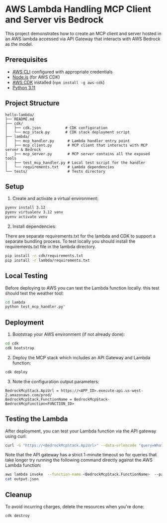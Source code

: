 # AWS Lambda Handling MCP Client and Server vis Bedrock  

This project demonstrates how to create an MCP client and server hosted in an AWS lambda accessed via API Gateway 
that interacts with AWS Bedrock as the model.

## Prerequisites

- [AWS CLI](https://aws.amazon.com/cli/) configured with appropriate credentials
- [Node.js](https://nodejs.org/) (for AWS CDK)
- [AWS CDK](https://aws.amazon.com/cdk/) installed (`npm install -g aws-cdk`)
- [Python 3.11](https://www.python.org/downloads/)

## Project Structure

```
hello-lambda/
├── README.md
├── cdk/
│   ├── cdk.json           # CDK configuration
│   └── mcp_stack.py       # CDK stack deployment script
├── lambda/
│   ├── mcp_handler.py      # Lambda handler entry point
│   ├── mcp_client.py       # MCP client that interacts with MCP server & Bedrock
│   ├── mcp_server.py       # MCP server contains all the exposed tools
│   ├── test_mcp_handler.py # Local test script for the handler
│   └── requirements.txt    # Lambda dependencies
└── tests/                  # Tests directory
```

## Setup

1. Create and activate a virtual environment:

```bash
pyenv install 3.12
pyenv virtualenv 3.12 venv
pyenv activate venv
```

2. Install dependencies:

There are separate requirements.txt for the lambda and CDK to support a separate bundling process.
To test locally you should install the requirements.txt file in the lambda directory.

```bash
pip install -r cdk/requirements.txt
pip install -r lambda/requirements.txt
```

## Local Testing

Before deploying to AWS you can test the Lambda function locally. this test should test the weather tool:

```bash
cd lambda
python test_mcp_handler.py"
```

## Deployment

1. Bootstrap your AWS environment (if not already done):

```bash
cd cdk
cdk bootstrap
```

2. Deploy the MCP stack which includes an API Gateway and Lambda function:

```bash
cdk deploy
```

3. Note the configuration output parameters:

```
BedrockMcpStack.ApiUrl = https://<APP_ID>.execute-api.us-west-2.amazonaws.com/prod/
BedrockMcpStack.FunctionName = BedrockMcpStack-BedrockMcpFunction<FUNCTION_ID>
```

## Testing the Lambda

After deployment, you can test your Lambda function via the API gateway using curl:

```bash
curl -G "https://<BedrockMcpStack.ApiUrl>" --data-urlencode "query=What's the temperature in New York City"
```


Note that the API gateway has a strict 1-minute timeout so for queries that take longer
try running the following command directly against the AWS Lambda function:

```bash
aws lambda invoke  --function-name <BedrockMcpStack.FunctionName>  --payload '{"queryStringParameters": {"query": "Summaries key points from the website - https://en.wikipedia.org/wiki/Black_hole"}}'  --cli-binary-format raw-in-base64-out output.json
cat output.json
```

## Cleanup

To avoid incurring charges, delete the resources when you're done:

```bash
cdk destroy
```